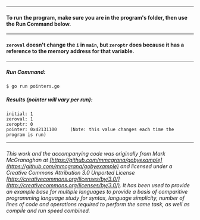 ___
#### To run the program, make sure you are in the program's folder, then use the Run Command below.
___
#### `zeroval` doesn't change the `i` in `main`, but `zeroptr` does because it has a reference to the memory address for that variable.
___
##### Run Command:

`$ go run pointers.go`


##### Results (pointer will vary per run):
```
initial: 1
zeroval: 1
zeroptr: 0
pointer: 0x42131100     (Note: this value changes each time the program is run)
```
___

###### This work and the accompanying code was originally from Mark McGranaghan at [https://github.com/mmcgrana/gobyexample](https://github.com/mmcgrana/gobyexample) and licensed under a Creative Commons Attribution 3.0 Unported License [http://creativecommons.org/licenses/by/3.0/](http://creativecommons.org/licenses/by/3.0/). It has been used to provide an example base for multiple languages to provide a basis of comparitive programming language study for syntax, language simplicity, number of lines of code and operations required to perform the same task, as well as compile and run speed combined.